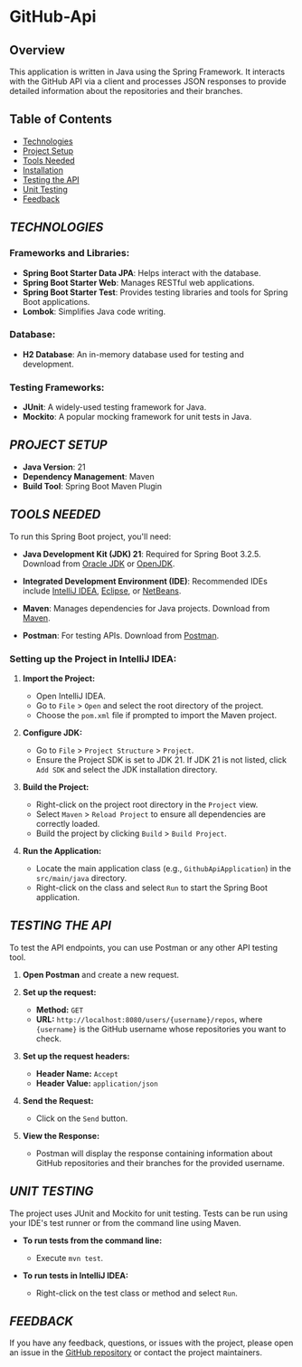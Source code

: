 # GitHub-Api

## Overview
This application is written in Java using the Spring Framework.
It interacts with the GitHub API via a client and processes JSON responses
to provide detailed information about the repositories and their branches.

## Table of Contents
- [Technologies](#technologies)
- [Project Setup](#project-setup)
- [Tools Needed](#tools-needed)
- [Installation](#installation)
- [Testing the API](#testing-the-api)
- [Unit Testing](#unit-testing)
- [Feedback](#feedback)

## *TECHNOLOGIES*

### Frameworks and Libraries:
- **Spring Boot Starter Data JPA**: Helps interact with the database.
- **Spring Boot Starter Web**: Manages RESTful web applications.
- **Spring Boot Starter Test**: Provides testing libraries and tools for Spring Boot applications.
- **Lombok**: Simplifies Java code writing.

### Database:
- **H2 Database**: An in-memory database used for testing and development.

### Testing Frameworks:
- **JUnit**: A widely-used testing framework for Java.
- **Mockito**: A popular mocking framework for unit tests in Java.

## *PROJECT SETUP*

- **Java Version**: 21
- **Dependency Management**: Maven
- **Build Tool**: Spring Boot Maven Plugin

## *TOOLS NEEDED*

To run this Spring Boot project, you'll need:

- **Java Development Kit (JDK) 21**: Required for Spring Boot 3.2.5. Download from [Oracle JDK](https://www.oracle.com/pl/java/technologies/downloads/#java21) or [OpenJDK](https://openjdk.java.net/).

- **Integrated Development Environment (IDE)**: Recommended IDEs include [IntelliJ IDEA](https://www.jetbrains.com/idea/download/), [Eclipse](https://www.eclipse.org/downloads/), or [NetBeans](https://netbeans.apache.org/download/index.html).

- **Maven**: Manages dependencies for Java projects. Download from [Maven](https://maven.apache.org/download.cgi).

- **Postman**: For testing APIs. Download from [Postman](https://www.postman.com/downloads/).

### Setting up the Project in IntelliJ IDEA:

1. **Import the Project:**
    - Open IntelliJ IDEA.
    - Go to `File` > `Open` and select the root directory of the project.
    - Choose the `pom.xml` file if prompted to import the Maven project.

2. **Configure JDK:**
    - Go to `File` > `Project Structure` > `Project`.
    - Ensure the Project SDK is set to JDK 21. If JDK 21 is not listed, click `Add SDK` and select the JDK installation directory.

3. **Build the Project:**
    - Right-click on the project root directory in the `Project` view.
    - Select `Maven` > `Reload Project` to ensure all dependencies are correctly loaded.
    - Build the project by clicking `Build` > `Build Project`.

4. **Run the Application:**
    - Locate the main application class (e.g., `GithubApiApplication`) in the `src/main/java` directory.
    - Right-click on the class and select `Run` to start the Spring Boot application.

## *TESTING THE API*

To test the API endpoints, you can use Postman or any other API testing tool.

1. **Open Postman** and create a new request.

2. **Set up the request:**
    - **Method:** `GET`
    - **URL:** `http://localhost:8080/users/{username}/repos`, where `{username}` is the GitHub username whose repositories you want to check.

3. **Set up the request headers:**
    - **Header Name:** `Accept`
    - **Header Value:** `application/json`

4. **Send the Request:**
    - Click on the `Send` button.

5. **View the Response:**
    - Postman will display the response containing information about GitHub repositories and their branches for the provided username.

## *UNIT TESTING*

The project uses JUnit and Mockito for unit testing. Tests can be run using your IDE's test runner or from the command line using Maven.

- **To run tests from the command line:**
    - Execute `mvn test`.

- **To run tests in IntelliJ IDEA:**
    - Right-click on the test class or method and select `Run`.

## *FEEDBACK*

If you have any feedback, questions, or issues with the project, please open an issue in the [GitHub repository](<repository-url>) or contact the project maintainers.

